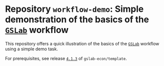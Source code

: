 # Repository `workflow-demo`: Simple demonstration of the basics of the [`GSLab`](https://github.com/gslab-econ/template) workflow

This repository offers a quick illustration of the basics of the [`GSLab`](https://github.com/gslab-econ/template) workflow using a simple demo task.

For prerequisites, see release [`4.1.3`](https://github.com/gslab-econ/template/releases/tag/4.1.3) of `gslab-econ/template`.
